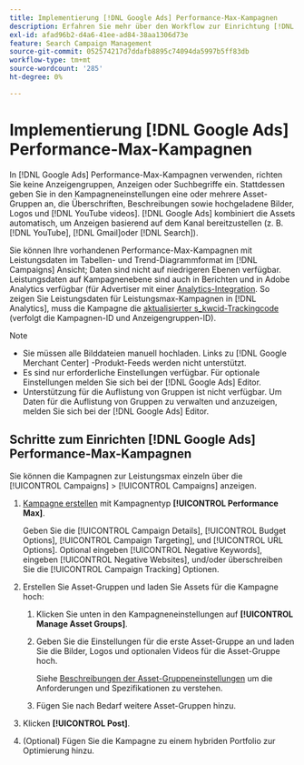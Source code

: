 ```yaml
---
title: Implementierung [!DNL Google Ads] Performance-Max-Kampagnen
description: Erfahren Sie mehr über den Workflow zur Einrichtung [!DNL Google Ads] Kampagnen mit maximaler Leistung.
exl-id: afad96b2-d4a6-41ee-ad84-38aa1306d73e
feature: Search Campaign Management
source-git-commit: 052574217d7ddafb8895c74094da5997b5ff83db
workflow-type: tm+mt
source-wordcount: '285'
ht-degree: 0%

---
```


# Implementierung [!DNL Google Ads] Performance-Max-Kampagnen

In [!DNL Google Ads] Performance-Max-Kampagnen verwenden, richten Sie keine Anzeigengruppen, Anzeigen oder Suchbegriffe ein. Stattdessen geben Sie in den Kampagneneinstellungen eine oder mehrere Asset-Gruppen an, die Überschriften, Beschreibungen sowie hochgeladene Bilder, Logos und [!DNL YouTube videos]. [!DNL Google Ads] kombiniert die Assets automatisch, um Anzeigen basierend auf dem Kanal bereitzustellen (z. B. [!DNL YouTube], [!DNL Gmail]oder [!DNL Search]).

Sie können Ihre vorhandenen Performance-Max-Kampagnen mit Leistungsdaten im Tabellen- und Trend-Diagrammformat im [!DNL Campaigns] Ansicht; Daten sind nicht auf niedrigeren Ebenen verfügbar. Leistungsdaten auf Kampagnenebene sind auch in Berichten und in Adobe Analytics verfügbar (für Advertiser mit einer [Analytics-Integration](/help/integrations/analytics/overview.md). So zeigen Sie Leistungsdaten für Leistungsmax-Kampagnen in [!DNL Analytics], muss die Kampagne die [aktualisierter s_kwcid-Trackingcode](/help/search-social-commerce/tracking/skwcid-tracking-parameter.md) (verfolgt die Kampagnen-ID und Anzeigengruppen-ID).

>[!NOTE]
>
>* Sie müssen alle Bilddateien manuell hochladen. Links zu [!DNL Google Merchant Center] -Produkt-Feeds werden nicht unterstützt.
>* Es sind nur erforderliche Einstellungen verfügbar. Für optionale Einstellungen melden Sie sich bei der [!DNL Google Ads] Editor.
>* Unterstützung für die Auflistung von Gruppen ist nicht verfügbar. Um Daten für die Auflistung von Gruppen zu verwalten und anzuzeigen, melden Sie sich bei der [!DNL Google Ads] Editor.

## Schritte zum Einrichten [!DNL Google Ads] Performance-Max-Kampagnen

Sie können die Kampagnen zur Leistungsmax einzeln über die [!UICONTROL Campaigns] > [!UICONTROL Campaigns] anzeigen.

1. [Kampagne erstellen](/help/search-social-commerce/campaign-management/campaigns/campaign-manage.md) mit Kampagnentyp **[!UICONTROL Performance Max]**.

   Geben Sie die [!UICONTROL Campaign Details], [!UICONTROL Budget Options], [!UICONTROL Campaign Targeting], und [!UICONTROL URL Options]. Optional eingeben [!UICONTROL Negative Keywords], eingeben [!UICONTROL Negative Websites], und/oder überschreiben Sie die [!UICONTROL Campaign Tracking] Optionen.

1. Erstellen Sie Asset-Gruppen und laden Sie Assets für die Kampagne hoch:

   1. Klicken Sie unten in den Kampagneneinstellungen auf **[!UICONTROL Manage Asset Groups]**.

   1. Geben Sie die Einstellungen für die erste Asset-Gruppe an und laden Sie die Bilder, Logos und optionalen Videos für die Asset-Gruppe hoch.

      Siehe [Beschreibungen der Asset-Gruppeneinstellungen](/help/search-social-commerce/campaign-management/campaigns/campaign-settings-google.md) um die Anforderungen und Spezifikationen zu verstehen.

   1. Fügen Sie nach Bedarf weitere Asset-Gruppen hinzu.

1. Klicken **[!UICONTROL Post]**.

1. (Optional) Fügen Sie die Kampagne zu einem hybriden Portfolio zur Optimierung hinzu.
